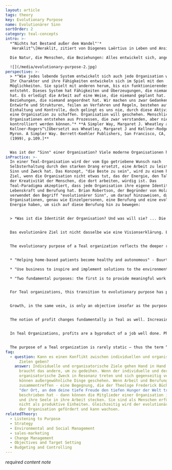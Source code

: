 ```yaml
---
layout: article
tags: theory
key: Evolutionary Purpose
name: Evolutionärer Sinn
sortOrder: 2
category: teal-concepts
intro: >-
  *"Nichts hat Bestand außer dem Wandel"'* 
   Heraklit^\[Heraklit, zitiert von Diogenes Laërtius in Leben und Ansichten bedeutender Philosophen]

  Die Natur, die Menschen, die Beziehungen: Alles entwickelt sich, angetrieben von einer Lebenskraft, um sich anzupassen, zu transformieren und zu wachsen. Aus der Teal-Perspektive werden Organisationen als ein unabhängiges Energiefeld mit einem Sinn betrachtet, der über die Interessengruppen hinausgeht. In diesem Paradigma besitzen oder leiten wir die Organisation nicht; stattdessen sind wir Verwalter, die zuhören, wohin sie gehen muss, und ihr helfen, ihre Arbeit in der Welt zu tun.

  ![](/media/evolutionary-purpose-2.jpg)
perspective: >-
  > *"Wie jedes lebende System entwickelt sich auch jede Organisation weiter.
  Ihr Charakter und ihre Fähigkeiten entwickeln sich im Spiel mit den
  Möglichkeiten. Sie spielt mit anderen herum, bis ein funktionierendes System
  entsteht. Dieses System hat Fähigkeiten und Überzeugungen, die niemand geplant
  hat. Es erledigt die Arbeit auf eine Weise, die niemand geplant hat.  Es hat
  Beziehungen, die niemand angeordnet hat. Wir machen uns zwar Gedanken über
  Entwürfe und Strukturen, feilen an Verfahren und Regeln, bestehen auf
  Einhaltung und Kontrolle, doch gelingt es uns nie, durch diese Aktivitäten
  eine Organisation zu schaffen. Organisation will geschehen. Menschliche
  Organisationen entstehen aus Prozessen, die zwar verstanden, aber niemals
  kontrolliert werden können."* **A Simpler Way, Margaret J. Wheatley and Myron
  Kellner-Rogers^\[Übersetzt aus Wheatley, Margaret J and Kellner-Rodgers,
  Myron. A Simpler Way. Berrett-Koehler Publishers, San Francisco, CA, USA
  (1999), p.109.]**


  Was ist der "Sinn" einer Organisation? Viele moderne Organisationen haben zwar "Leitbilder", aber diese Erklärungen klingen oft hohl, dienen nicht der Entscheidungsfindung und sind den Mitarbeitern sogar oft völlig unbekannt. Anstelle eines kollektiven Ziels wird das Verhalten in den meisten Organisationen durch den Wunsch nach Selbsterhaltung bestimmt. Die angstbasierte Natur des Egos in Rot, Gelb und Orange veranlasst Führungskräfte und Mitarbeiter dazu, die Welt als einen gefährlichen Ort zu betrachten, an dem überall Konkurrenten versuchen, ihnen das Mittagessen zu stehlen. Die einzige Möglichkeit, das Überleben zu sichern, besteht darin, jede Gelegenheit zu ergreifen, um mehr Gewinn zu machen und Marktanteile auf Kosten der Konkurrenten zu gewinnen. Wer hat in der Hitze des Gefechts schon Zeit, über den Sinn nachzudenken? Leider spielt diese angstbasierte Fixierung auf den Wettbewerb auch dann eine Rolle, wenn die Selbsterhaltung der Organisation nicht in Frage gestellt ist. In Organisationen, die einigermaßen vor Wettbewerb geschützt sind (z. B. das Militär, öffentliche Schulen und Regierungsbehörden), sucht das ängstliche Ego immer noch nach Sicherheit, diesmal im internen Wettbewerb; Manager kämpfen um die Selbsterhaltung ihrer Einheiten in Revierkämpfen mit anderen Einheiten, um mehr Mittel, Talente oder Anerkennung zu sichern. Mit dem Übergang zum Evolutionären Ego lernen die Menschen, die Ängste ihres Egos zu zähmen. Dieser Prozess schafft Raum für die Erkundung tieferer Fragen nach Sinn und Zweck, sowohl individuell als auch kollektiv: Was ist meine Berufung? Was ist es wirklich wert, erreicht zu werden? Das Überleben ist für Teal-Organisationen nicht mehr von entscheidender Bedeutung. Stattdessen ist der Gründungszweck wirklich wichtig.^\[Übersetzt aus Laloux, Frederic (2014-02-09). Reinventing Organizations: A Guide to Creating Organizations Inspired by the Next Stage of Human Consciousness (Kindle Locations 4197-4205). Nelson Parker. Kindle Edition.]
inPractice: >-
  In einer Teal-Organisation wird der vom Ego getriebene Wunsch nach
  Selbsterhaltung durch den starken Drang ersetzt, eine Arbeit zu leisten, die
  Sinn und Zweck hat. Das Konzept, "die Beste zu sein", wird zu einem hohlen
  Ziel, wenn die Organisation nicht etwas tut, das der Energie, den Talenten und
  der Kreativität der Menschen, die dort arbeiten, würdig ist. Das
  Teal-Paradigma akzeptiert, dass jede Organisation ihre eigene Identität,
  Lebenskraft und Berufung hat. Brian Robertson, der Begründer von Holacracy,
  verwendet den Begriff "evolutionärer Sinn", um darauf hinzuweisen, dass
  Organisationen, genau wie Einzelpersonen, eine Berufung und eine evolutionäre
  Energie haben, um sich auf diese Berufung hin zu bewegen:


  > *Was ist die Identität der Organisation? Und was will sie? ... Die Metapher ist wie eine Eltern-Kind-Reise: ... wir erkennen, dass unser Kind seine eigene Identität, seinen eigenen Weg und sein eigenes Ziel hat. Und nur weil ich vielleicht von der Idee begeistert bin, dass mein Kind Arzt wird, heißt das nicht, dass ich das auf mein Kind projizieren darf. Wenn ich das tue, gibt es einen schädlichen, koabhängigen Prozess. Wir haben als Eltern gelernt, dass der Weg gesunder Eltern ein Differenzierungsprozess ist, und ironischerweise erlaubt diese Differenzierung von Eltern und Kind jedem seine eigene Autonomie und Identität in vollem Umfang, was dann eine bewusstere Integration ermöglicht, bei der wir in Beziehung stehen und miteinander verbunden sind, aber es ist eine Beziehung von Gleichgestellten, von Gleichen. … Es sind wir Menschen, die sich auf den evolutionären Sinn der Organisation einstimmen können; aber der Schlüssel ist, die Identität zu trennen und herauszufinden: "Was ist die Berufung dieser Organisation?" Nicht: "Wozu wollen wir diese Organisation als Eigentum nutzen?", sondern: "Was ist das kreative Potenzial dieses Lebens, dieses lebenden Systems?" Das ist es, was wir mit evolutionärer Bestimmung meinen: das tiefste schöpferische Potenzial, um etwas Neues ins Leben zu rufen, um etwas energetisch Wertvolles zur Welt beizutragen. ... Es ist dieser schöpferische Impuls oder dieses schöpferische Potenzial, auf das wir uns einstimmen wollen, unabhängig davon, was wir selbst wollen.*^\[Übersetzt aus Laloux, Frederic (2014-02-09) Reinventing Organizations: A Guide to Creating Organizations Inspired by the Next Stage of Human Consciousness (Kindle Locations 4322). Nelson Parker. Kindle Edition.] 


  Das evolutionäre Ziel ist nicht dasselbe wie eine Visionserklärung. Eine Visionserklärung spiegelt in der Regel den ego-gesteuerten Bewusstseinszustand des Managementteams wider, das entscheidet, was die Organisation sein soll.


  The evolutionary purpose of a Teal organization reflects the deeper reason the organization exists. It relates to the difference it wants to make in the community it operates in, as well as in the marketplace it serves. It is not concerned with competition or outperforming others; it is serving the ‘greater good’ that matters. Some examples are:


  * "Helping home-based patients become healthy and autonomous" - Buurtzorg, healthcare organization^[Laloux, Frederic (2014-02-09). Reinventing Organizations: A Guide to Creating Organizations Inspired by the Next Stage of Human Consciousness (Kindle Locations 4239-4240). Nelson Parker. Kindle Edition]

  * "Use business to inspire and implement solutions to the environmental crisis” - Patagonia, outdoor clothing retailer^[http://www.patagoniaworks.com/#index, accessed 2015/06/13] 

  * "Two fundamental purposes: the first is to provide meaningful work in the area of Hallencourt, a rural area in northern France where good work is rare; the second is to give and receive love from clients" - FAVI, foundry and engineering firm.^[Laloux, Frederic (2014-02-09). Reinventing Organizations: A Guide to Creating Organizations Inspired by the Next Stage of Human Consciousness (Kindle Locations 4371-4372). Nelson Parker. Kindle Edition.] 


  For Teal organizations, this transition to evolutionary purpose has profound implications for how they view such fundamental concepts as competition, growth and profit. While Orange organizations seem to be obsessed with beating the competition (as exemplified by the title of the ex-CEO of General Electric, Jack Welch’s. book, Winning), Teal organizations seem to lose the very notion of competition. Since the Teal organization truly lives for its purpose, anyone that can help to achieve that purpose is viewed as an ally, not a competitor. For an example of this in practice, see “Concrete Examples for Inspiration - Buurtzorg” below.


  Growth, in the same vein, is only an objective insofar as the purpose can be manifested on a larger scale, but never an objective in itself. Buurtzorg, for example, actively helps patients build a network of support with their families, friends, and neighbors. It basically tries to make itself irrelevant in patients’ lives as quickly as possible, which it does very successfully: a 2009 study showed that Buurtzorg’s patients get released from care twice as fast as competitors’ clients, and they end up claiming only 50 percent of the prescribed hours of care. Buurtzorg’s core strategy— helping patients become healthy and autonomous— in fact comes down to pursuing less growth, not more. Similarly, Patagonia is famous for having run full-page ads reading, “Don’t buy this jacket.” The ads were part of its “Common Threads Partnership.” Patagonia reckons that many of us in the developed world have enough clothes in our closets to keep us warm for a lifetime. And yet we keep buying new clothes, which are environmentally harmful to produce and will end up in a landfill. The Common Threads Partnership takes a serious stab at reducing (making clothes that last longer), repairing (Patagonia repairs clothes for its customers), reusing (the company resells your used clothes on eBay or in their stores’ Worn Wear section), and recycling (you can return your old clothes to Patagonia and they recycle them). Will this initiative harm Patagonia’s growth in the short term? Yes. Every repaired and every reused jacket is one less jacket bought. Will it increase its growth in the long term, through higher customer loyalty? Perhaps. But Patagonia’s decision wasn’t driven by forecasts and financials. The company chose the path its purpose called for.^[Laloux, Frederic (2014-02-09). Reinventing Organizations: A Guide to Creating Organizations Inspired by the Next Stage of Human Consciousness (Kindle Locations 4235-4248). Nelson Parker. Kindle Edition.]


  The notion of profit changes fundamentally in Teal as well. Increasing shareholder value has become the dominant perspective of Orange Organizations. It states that corporations have one overriding duty: to maximize profits. In many countries, this perspective is legally binding; management can be sued for decisions that jeopardize profitability. Under the spell of shareholder value, public companies focus relentlessly on the bottom line. Teal for-profit organizations have a different perspective on profit. Profit is necessary and investors deserve a fair return, but the objective is purpose, not profit. Teal founders often use the same metaphor: profit is like the air we breathe. We need air to live, but we don’t live to breathe. Tami Simon, the CEO of Sounds True, gives the definition of a business’s purpose: “We have this idea about business— everything we do has to help us make more money, be more productive or whatever. But that’s not my view of business. My view of business is that we are coming together as a community to fill a human need and actualize our lives”.^[Laloux, Frederic (2014-02-09). Reinventing Organizations: A Guide to Creating Organizations Inspired by the Next Stage of Human Consciousness (Kindle Locations 4253-4264). Nelson Parker. Kindle Edition.]


  In Teal Organizations, profits are a byproduct of a job well done. Philosopher Viktor Frankl captures this well: “Success, like happiness, cannot be pursued; it must ensue, and it only does so as the unintended side -effect of one’s personal dedication to a cause greater than oneself.”^[Laloux, Frederic (2014-02-09). Reinventing Organizations: A Guide to Creating Organizations Inspired by the Next Stage of Human Consciousness (Kindle Locations 4264-4266). Nelson Parker. Kindle Edition.]


  The purpose of a Teal organization is rarely static – thus the term “Evolutionary Purpose”. It will evolve over time, as the organization itself grows and adapts. For example, Buurtzorg, the Dutch homecare organization, was set up to "help sick and elderly patients live a more autonomous and meaningful life."^[Laloux, Frederic (2014-02-09). Reinventing Organizations: A Guide to Creating Organizations Inspired by the Next Stage of Human Consciousness (Kindle Locations 4215-4216). Nelson Parker. Kindle Edition.] Its activities have grown beyond looking after the elderly, and it now focuses on helping "patients become healthy and autonomous".
faq:
  - question: Kann es einen Konflikt zwischen individuellen und organisatorischen
      Zielen geben?
    answer: Individuelle und organisatorische Ziele gehen Hand in Hand. Das eine
      braucht das andere, um zu gedeihen. Wenn der individuelle und der
      organisatorische Zweck in Resonanz treten und sich gegenseitig verstärken,
      können außergewöhnliche Dinge geschehen. Wenn Arbeit und Berufung
      zusammentreffen - eine Begegnung, die der Theologe Frederick Büchner als
      "der Ort, an dem deine tiefe Freude den tiefen Hunger der Welt trifft"
      beschrieben hat - dann können die Mitglieder einer Organisation ihr Herz
      und ihre Seele in ihre Arbeit stecken. Sie sind als Menschen erfüllt,
      nicht als produktive Einheiten. Gleichzeitig wird der evolutionäre Sinn
      der Organisation gefördert und kann wachsen.
relatedTheory:
  - Listening to Purpose
  - Strategy
  - Environmental and Social Management
  - sales-marketing
  - Change Management
  - Objectives and Target Setting
  - Budgeting and Controlling
---
```

*required content note*